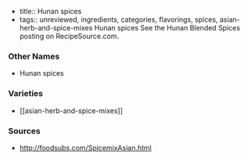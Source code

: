 - title:: Hunan spices
- tags:: unreviewed, ingredients, categories, flavorings, spices, asian-herb-and-spice-mixes
Hunan spices See the Hunan Blended Spices posting on RecipeSource.com.

### Other Names

* Hunan spices

### Varieties

* [[asian-herb-and-spice-mixes]]

### Sources
* http://foodsubs.com/SpicemixAsian.html
